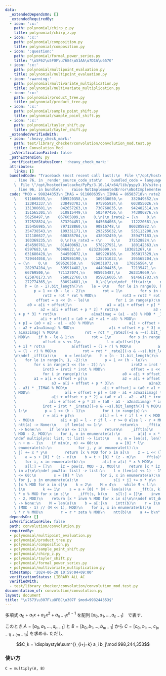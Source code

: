 ```yaml
---
data:
  _extendedDependsOn: []
  _extendedRequiredBy:
  - icon: ':x:'
    path: polynomial/chirp_z.py
    title: polynomial/chirp_z.py
  - icon: ':x:'
    path: polynomial/composition.py
    title: polynomial/composition.py
  - icon: ':question:'
    path: polynomial/formal_power_series.py
    title: "\u5F62\u5F0F\u7684\u51AA\u7D1A\u6570"
  - icon: ':x:'
    path: polynomial/multipoint_evaluation.py
    title: polynomial/multipoint_evaluation.py
  - icon: ':warning:'
    path: polynomial/multivariate_multiplication.py
    title: polynomial/multivariate_multiplication.py
  - icon: ':x:'
    path: polynomial/product_tree.py
    title: polynomial/product_tree.py
  - icon: ':x:'
    path: polynomial/sample_point_shift.py
    title: polynomial/sample_point_shift.py
  - icon: ':x:'
    path: polynomial/tayler_shift.py
    title: polynomial/tayler_shift.py
  _extendedVerifiedWith:
  - icon: ':heavy_check_mark:'
    path: test/library_checker/convolution/convolution_mod.test.py
    title: Convolution Mod
  _isVerificationFailed: false
  _pathExtension: py
  _verificationStatusIcon: ':heavy_check_mark:'
  attributes:
    links: []
  bundledCode: "Traceback (most recent call last):\n  File \"/opt/hostedtoolcache/PyPy/3.10.14/x64/lib/pypy3.10/site-packages/onlinejudge_verify/documentation/build.py\"\
    , line 76, in _render_source_code_stat\n    bundled_code = language.bundle(\n\
    \  File \"/opt/hostedtoolcache/PyPy/3.10.14/x64/lib/pypy3.10/site-packages/onlinejudge_verify/languages/python.py\"\
    , line 96, in bundle\n    raise NotImplementedError\nNotImplementedError\n"
  code: "MOD = 998244353\n_IMAG = 911660635\n_IIMAG = 86583718\n_rate2 = (\n    0,\n\
    \    911660635,\n    509520358,\n    369330050,\n    332049552,\n    983190778,\n\
    \    123842337,\n    238493703,\n    975955924,\n    603855026,\n    856644456,\n\
    \    131300601,\n    842657263,\n    730768835,\n    942482514,\n    806263778,\n\
    \    151565301,\n    510815449,\n    503497456,\n    743006876,\n    741047443,\n\
    \    56250497,\n    867605899,\n    0,\n)\n_irate2 = (\n    0,\n    86583718,\n\
    \    372528824,\n    373294451,\n    645684063,\n    112220581,\n    692852209,\n\
    \    155456985,\n    797128860,\n    90816748,\n    860285882,\n    927414960,\n\
    \    354738543,\n    109331171,\n    293255632,\n    535113200,\n    308540755,\n\
    \    121186627,\n    608385704,\n    438932459,\n    359477183,\n    824071951,\n\
    \    103369235,\n    0,\n)\n_rate3 = (\n    0,\n    372528824,\n    337190230,\n\
    \    454590761,\n    816400692,\n    578227951,\n    180142363,\n    83780245,\n\
    \    6597683,\n    70046822,\n    623238099,\n    183021267,\n    402682409,\n\
    \    631680428,\n    344509872,\n    689220186,\n    365017329,\n    774342554,\n\
    \    729444058,\n    102986190,\n    128751033,\n    395565204,\n    0,\n)\n_irate3\
    \ = (\n    0,\n    509520358,\n    929031873,\n    170256584,\n    839780419,\n\
    \    282974284,\n    395914482,\n    444904435,\n    72135471,\n    638914820,\n\
    \    66769500,\n    771127074,\n    985925487,\n    262319669,\n    262341272,\n\
    \    625870173,\n    768022760,\n    859816005,\n    914661783,\n    430819711,\n\
    \    272774365,\n    530924681,\n    0,\n)\n\n\ndef _fft(a):\n    n = len(a)\n\
    \    h = (n - 1).bit_length()\n    le = 0\n    for le in range(0, h - 1, 2):\n\
    \        p = 1 << (h - le - 2)\n        rot = 1\n        for s in range(1 << le):\n\
    \            rot2 = rot * rot % MOD\n            rot3 = rot2 * rot % MOD\n   \
    \         offset = s << (h - le)\n            for i in range(p):\n           \
    \     a0 = a[i + offset]\n                a1 = a[i + offset + p] * rot\n     \
    \           a2 = a[i + offset + p * 2] * rot2\n                a3 = a[i + offset\
    \ + p * 3] * rot3\n                a1na3imag = (a1 - a3) % MOD * _IMAG\n     \
    \           a[i + offset] = (a0 + a2 + a1 + a3) % MOD\n                a[i + offset\
    \ + p] = (a0 + a2 - a1 - a3) % MOD\n                a[i + offset + p * 2] = (a0\
    \ - a2 + a1na3imag) % MOD\n                a[i + offset + p * 3] = (a0 - a2 -\
    \ a1na3imag) % MOD\n            rot = rot * _rate3[(~s & -~s).bit_length()] %\
    \ MOD\n    if h - le & 1:\n        rot = 1\n        for s in range(1 << (h - 1)):\n\
    \            offset = s << 1\n            l = a[offset]\n            r = a[offset\
    \ + 1] * rot\n            a[offset] = (l + r) % MOD\n            a[offset + 1]\
    \ = (l - r) % MOD\n            rot = rot * _rate2[(~s & -~s).bit_length()] % MOD\n\
    \n\ndef _ifft(a):\n    n = len(a)\n    h = (n - 1).bit_length()\n    le = h\n\
    \    for le in range(h, 1, -2):\n        p = 1 << (h - le)\n        irot = 1\n\
    \        for s in range(1 << (le - 2)):\n            irot2 = irot * irot % MOD\n\
    \            irot3 = irot2 * irot % MOD\n            offset = s << (h - le + 2)\n\
    \            for i in range(p):\n                a0 = a[i + offset]\n        \
    \        a1 = a[i + offset + p]\n                a2 = a[i + offset + p * 2]\n\
    \                a3 = a[i + offset + p * 3]\n                a2na3iimag = (a2\
    \ - a3) * _IIMAG % MOD\n                a[i + offset] = (a0 + a1 + a2 + a3) %\
    \ MOD\n                a[i + offset + p] = (a0 - a1 + a2na3iimag) * irot % MOD\n\
    \                a[i + offset + p * 2] = (a0 + a1 - a2 - a3) * irot2 % MOD\n \
    \               a[i + offset + p * 3] = (a0 - a1 - a2na3iimag) * irot3 % MOD\n\
    \            irot = irot * _irate3[(~s & -~s).bit_length()] % MOD\n    if le &\
    \ 1:\n        p = 1 << (h - 1)\n        for i in range(p):\n            l = a[i]\n\
    \            r = a[i + p]\n            a[i] = l + r if l + r < MOD else l + r\
    \ - MOD\n            a[i + p] = l - r if l - r >= 0 else l - r + MOD\n\n\ndef\
    \ ntt(a) -> None:\n    if len(a) <= 1:\n        return\n    _fft(a)\n\n\ndef intt(a)\
    \ -> None:\n    if len(a) <= 1:\n        return\n    _ifft(a)\n    iv = pow(len(a),\
    \ MOD - 2, MOD)\n    for i, x in enumerate(a):\n        a[i] = x * iv % MOD\n\n\
    \ndef multiply(s: list, t: list) -> list:\n    n, m = len(s), len(t)\n    l =\
    \ n + m - 1\n    if min(n, m) <= 60:\n        a = [0] * l\n        for i, x in\
    \ enumerate(s):\n            for j, y in enumerate(t):\n                a[i +\
    \ j] += x * y\n        return [x % MOD for x in a]\n    z = 1 << (l - 1).bit_length()\n\
    \    a = s + [0] * (z - n)\n    b = t + [0] * (z - m)\n    _fft(a)\n    _fft(b)\n\
    \    for i, x in enumerate(b):\n        a[i] = a[i] * x % MOD\n    _ifft(a)\n\
    \    a[l:] = []\n    iz = pow(z, MOD - 2, MOD)\n    return [x * iz % MOD for x\
    \ in a]\n\n\ndef pow2(a: list) -> list:\n    l = (len(a) << 1) - 1\n    if len(a)\
    \ <= 60:\n        s = [0] * l\n        for i, x in enumerate(a):\n           \
    \ for j, y in enumerate(a):\n                s[i + j] += x * y\n        return\
    \ [x % MOD for x in s]\n    k = 2\n    M = 4\n    while M < l:\n        M <<=\
    \ 1\n        k += 1\n    s = a + [0] * (M - len(a))\n    _fft(s, k)\n    s = [x\
    \ * x % MOD for x in s]\n    _ifft(s, k)\n    s[l:] = []\n    invm = pow(M, MOD\
    \ - 2, MOD)\n    return [x * invm % MOD for x in s]\n\n\ndef ntt_doubling(a: list)\
    \ -> None:\n    M = len(a)\n    b = a[:]\n    intt(b)\n    r = 1\n    zeta = pow(3,\
    \ (MOD - 1) // (M << 1), MOD)\n    for i, x in enumerate(b):\n        b[i] = x\
    \ * r % MOD\n        r = r * zeta % MOD\n    ntt(b)\n    a += b\n"
  dependsOn: []
  isVerificationFile: false
  path: convolution/convolution.py
  requiredBy:
  - polynomial/multipoint_evaluation.py
  - polynomial/product_tree.py
  - polynomial/composition.py
  - polynomial/sample_point_shift.py
  - polynomial/chirp_z.py
  - polynomial/tayler_shift.py
  - polynomial/formal_power_series.py
  - polynomial/multivariate_multiplication.py
  timestamp: '2024-06-20 10:59:04+09:00'
  verificationStatus: LIBRARY_ALL_AC
  verifiedWith:
  - test/library_checker/convolution/convolution_mod.test.py
documentation_of: convolution/convolution.py
layout: document
title: "\u7573\u307F\u8FBC\u307F $mod=998244353$"
---
```


多項式 $a_0 + a_1x + a_2x^2 + a_{n-1}x^{n-1}$ を配列 $[a_0, a_1, ..., a_{n-1}]$　で表す.

このとき,$A = [a_0, a_1, ..., a_{n-1}]$ と $B = [b_0, b_1, ..., b_{m-1}]$ から $C = [c_0, c_1, ..., c_{(n-1)+(m-1)}]$ を求める.
ただし,

$$C_k = \displaystyle\sum^{}_{i+j=k} a_i b_j\mod 998,244,353$$

### 使い方

```
C = multiply(A, B)
```